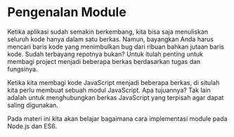 # Pengenalan Module

Ketika aplikasi sudah semakin berkembang, kita bisa saja menuliskan seluruh kode hanya dalam satu berkas. Namun, bayangkan Anda harus mencari baris kode yang menimbulkan bug dari ribuan bahkan jutaan baris kode. Sudah terbayang repotnya bukan? Untuk itulah penting untuk membagi project menjadi beberapa berkas berdasarkan tugas dan fungsinya.

Ketika kita membagi kode JavaScript menjadi beberapa berkas, di situlah kita perlu membuat sebuah modul JavaScript. Apa tujuannya? Tak lain adalah untuk menghubungkan berkas JavaScript yang terpisah agar dapat saling digunakan.

Pada materi ini kita akan belajar bagaimana cara implementasi module pada Node.js dan ES6.
